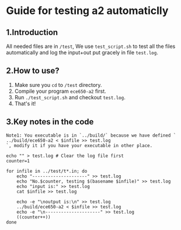 # Guide for testing a2 automaticlly

## 1.Introduction
All needed files are in `/test`, We use `test_script.sh` to test all the files automatically and log the input+out put gracely in file `test.log`.

## 2.How to use?
1. Make sure you `cd` to `/test` directory.
2. Compile your program `ece650-a2` first.
3. Run `./test_script.sh` and checkout `test.log`.
4. That's it!

## 3.Key notes in the code

```
Note1: You executable is in `../build/` because we have defined `    ../build/ece650-a2 < $infile >> test.log
`, modify it if you have your executable in other place.

echo "" > test.log # Clear the log file first
counter=1

for infile in ../test/t*.in; do
    echo "---------------------" >> test.log
    echo "No.$counter, testing $(basename $infile)" >> test.log
    echo "input is:" >> test.log
    cat $infile >> test.log
    
    echo -e "\noutput is:\n" >> test.log
    ../build/ece650-a2 < $infile >> test.log
    echo -e "\n---------------------" >> test.log
    ((counter++))
done
```